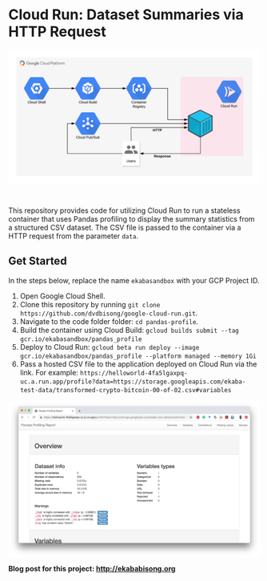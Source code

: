 # Cloud Run: Dataset Summaries via HTTP Request

<p align="left">
    <img src="img/cloud-run.png" align="middle" alt="Cloud Run."/>
</p>

<br>

This repository provides code for utilizing Cloud Run to run a stateless container that uses Pandas profiling to display the summary statistics from a structured CSV dataset. The CSV file is passed to the container via a HTTP request from the parameter `data`.

## Get Started
In the steps below, replace the name `ekabasandbox` with your GCP Project ID.

1. Open Google Cloud Shell.
2. Clone this repository by running `git clone https://github.com/dvdbisong/google-cloud-run.git`.
3. Navigate to the code folder folder: `cd pandas-profile`.
4. Build the container using Cloud Build: `gcloud builds submit --tag gcr.io/ekabasandbox/pandas_profile`
5. Deploy to Cloud Run: `gcloud beta run deploy --image gcr.io/ekabasandbox/pandas_profile --platform managed --memory 1Gi`
6. Pass a hosted CSV file to the application deployed on Cloud Run via the link. For example: `https://helloworld-4fa5lgaxpq-uc.a.run.app/profile?data=https://storage.googleapis.com/ekaba-test-data/transformed-crypto-bitcoin-00-of-02.csv#variables`

<p align="left">
    <img src="img/app-cloud-run.png" align="middle" alt="App running on Cloud Run."/>
</p>

**Blog post for this project: <a href="http://ekababisong.org">http://ekababisong.org</a>**